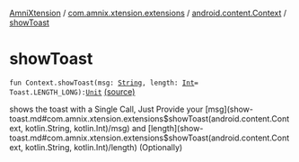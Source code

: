 [AmniXtension](../../index.md) / [com.amnix.xtension.extensions](../index.md) / [android.content.Context](index.md) / [showToast](./show-toast.md)

# showToast

`fun Context.showToast(msg: `[`String`](https://kotlinlang.org/api/latest/jvm/stdlib/kotlin/-string/index.html)`, length: `[`Int`](https://kotlinlang.org/api/latest/jvm/stdlib/kotlin/-int/index.html)` = Toast.LENGTH_LONG): `[`Unit`](https://kotlinlang.org/api/latest/jvm/stdlib/kotlin/-unit/index.html) [(source)](https://github.com/AmniX/AmniXTension/tree/master/AmniXtension/src/main/java/com/amnix/xtension/extensions/ContextExtension.kt#L72)

shows the toast with a Single Call, Just Provide your [msg](show-toast.md#com.amnix.xtension.extensions$showToast(android.content.Context, kotlin.String, kotlin.Int)/msg) and [length](show-toast.md#com.amnix.xtension.extensions$showToast(android.content.Context, kotlin.String, kotlin.Int)/length) (Optionally)

